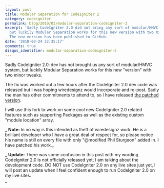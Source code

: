 ```yaml
---
layout: post
title: Modular Separation for CodeIgniter 2
category: codeigniter
permalink: blog/2010/03/modular-separation-codeigniter-2
excerpt: 'Sadly CodeIgniter 2.0 did not bring any sort of modular/HMVC system to us,
  but luckily Modular Separation works for this new version with two minor tweaks.
  The new version has been published to GitHub. '
date: '2010-03-24 22:35:17'
comments: true
disqus_identifier: modular-separation-codeigniter-2
---
```


Sadly CodeIgniter 2.0-dev has not brought us any sort of modular/HMVC system, but luckily Modular Separation works for this new "version" with two minor tweaks.

The fix was worked out a few hours after the CodeIgniter 2.0 dev code was released but I was hoping wiredesignz would incorporate and re-post. Sadly the man has other commitments to attend to, so I have released [the patched version](http://github.com/philsturgeon/codeigniter-modular-separation).

I will use this fork to work on some cool new CodeIgniter 2.0 related features such as supporting Packages as well as the existing custom "module location" array.

_ **Note:** In no way is this intended as theft of wiredesignz work. He is a brilliant developer who I have a great deal of respect for, so please notice his name is still on every file with only "@modified Phil Sturgeon" added in. I have patched his work._

_ **Update:** There was some confusion in this post with my wording. CodeIgniter 2.0 is not officially released yet, I am talking about the development code. DO NOT use CodeIgniter 2.0 on any live sites just yet, I will post an update when I feel confident enough to run CodeIgniter 2.0 on my live sites.  
_

